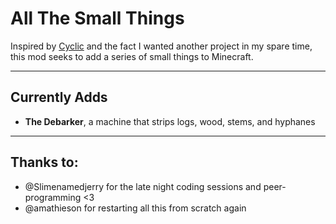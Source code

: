 # All The Small Things
Inspired by [Cyclic](https://github.com/Lothrazar/Cyclic) and the fact I wanted another project in my spare time, this mod seeks to add a series of small things to Minecraft.

---

## Currently Adds
 + **The Debarker**, a machine that strips logs, wood, stems, and hyphanes 

---
## Thanks to:
 - @Slimenamedjerry for the late night coding sessions and peer-programming <3
 - @amathieson for restarting all this from scratch again
